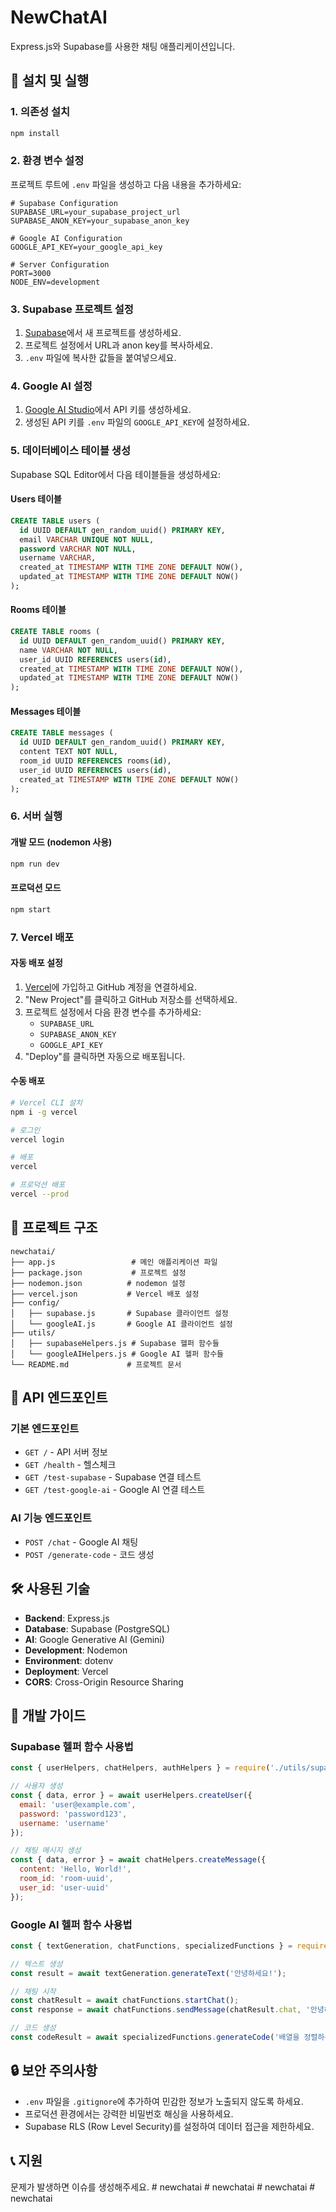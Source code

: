 # NewChatAI

Express.js와 Supabase를 사용한 채팅 애플리케이션입니다.

## 🚀 설치 및 실행

### 1. 의존성 설치
```bash
npm install
```

### 2. 환경 변수 설정
프로젝트 루트에 `.env` 파일을 생성하고 다음 내용을 추가하세요:

```env
# Supabase Configuration
SUPABASE_URL=your_supabase_project_url
SUPABASE_ANON_KEY=your_supabase_anon_key

# Google AI Configuration
GOOGLE_API_KEY=your_google_api_key

# Server Configuration
PORT=3000
NODE_ENV=development
```

### 3. Supabase 프로젝트 설정

1. [Supabase](https://supabase.com)에서 새 프로젝트를 생성하세요.
2. 프로젝트 설정에서 URL과 anon key를 복사하세요.
3. `.env` 파일에 복사한 값들을 붙여넣으세요.

### 4. Google AI 설정

1. [Google AI Studio](https://makersuite.google.com/app/apikey)에서 API 키를 생성하세요.
2. 생성된 API 키를 `.env` 파일의 `GOOGLE_API_KEY`에 설정하세요.

### 5. 데이터베이스 테이블 생성

Supabase SQL Editor에서 다음 테이블들을 생성하세요:

#### Users 테이블
```sql
CREATE TABLE users (
  id UUID DEFAULT gen_random_uuid() PRIMARY KEY,
  email VARCHAR UNIQUE NOT NULL,
  password VARCHAR NOT NULL,
  username VARCHAR,
  created_at TIMESTAMP WITH TIME ZONE DEFAULT NOW(),
  updated_at TIMESTAMP WITH TIME ZONE DEFAULT NOW()
);
```

#### Rooms 테이블
```sql
CREATE TABLE rooms (
  id UUID DEFAULT gen_random_uuid() PRIMARY KEY,
  name VARCHAR NOT NULL,
  user_id UUID REFERENCES users(id),
  created_at TIMESTAMP WITH TIME ZONE DEFAULT NOW(),
  updated_at TIMESTAMP WITH TIME ZONE DEFAULT NOW()
);
```

#### Messages 테이블
```sql
CREATE TABLE messages (
  id UUID DEFAULT gen_random_uuid() PRIMARY KEY,
  content TEXT NOT NULL,
  room_id UUID REFERENCES rooms(id),
  user_id UUID REFERENCES users(id),
  created_at TIMESTAMP WITH TIME ZONE DEFAULT NOW()
);
```

### 6. 서버 실행

#### 개발 모드 (nodemon 사용)
```bash
npm run dev
```

#### 프로덕션 모드
```bash
npm start
```

### 7. Vercel 배포

#### 자동 배포 설정
1. [Vercel](https://vercel.com)에 가입하고 GitHub 계정을 연결하세요.
2. "New Project"를 클릭하고 GitHub 저장소를 선택하세요.
3. 프로젝트 설정에서 다음 환경 변수를 추가하세요:
   - `SUPABASE_URL`
   - `SUPABASE_ANON_KEY`
   - `GOOGLE_API_KEY`
4. "Deploy"를 클릭하면 자동으로 배포됩니다.

#### 수동 배포
```bash
# Vercel CLI 설치
npm i -g vercel

# 로그인
vercel login

# 배포
vercel

# 프로덕션 배포
vercel --prod
```

## 📁 프로젝트 구조

```
newchatai/
├── app.js                 # 메인 애플리케이션 파일
├── package.json           # 프로젝트 설정
├── nodemon.json          # nodemon 설정
├── vercel.json           # Vercel 배포 설정
├── config/
│   ├── supabase.js       # Supabase 클라이언트 설정
│   └── googleAI.js       # Google AI 클라이언트 설정
├── utils/
│   ├── supabaseHelpers.js # Supabase 헬퍼 함수들
│   └── googleAIHelpers.js # Google AI 헬퍼 함수들
└── README.md             # 프로젝트 문서
```

## 🔧 API 엔드포인트

### 기본 엔드포인트
- `GET /` - API 서버 정보
- `GET /health` - 헬스체크
- `GET /test-supabase` - Supabase 연결 테스트
- `GET /test-google-ai` - Google AI 연결 테스트

### AI 기능 엔드포인트
- `POST /chat` - Google AI 채팅
- `POST /generate-code` - 코드 생성

## 🛠️ 사용된 기술

- **Backend**: Express.js
- **Database**: Supabase (PostgreSQL)
- **AI**: Google Generative AI (Gemini)
- **Development**: Nodemon
- **Environment**: dotenv
- **Deployment**: Vercel
- **CORS**: Cross-Origin Resource Sharing

## 📝 개발 가이드

### Supabase 헬퍼 함수 사용법

```javascript
const { userHelpers, chatHelpers, authHelpers } = require('./utils/supabaseHelpers');

// 사용자 생성
const { data, error } = await userHelpers.createUser({
  email: 'user@example.com',
  password: 'password123',
  username: 'username'
});

// 채팅 메시지 생성
const { data, error } = await chatHelpers.createMessage({
  content: 'Hello, World!',
  room_id: 'room-uuid',
  user_id: 'user-uuid'
});
```

### Google AI 헬퍼 함수 사용법

```javascript
const { textGeneration, chatFunctions, specializedFunctions } = require('./utils/googleAIHelpers');

// 텍스트 생성
const result = await textGeneration.generateText('안녕하세요!');

// 채팅 시작
const chatResult = await chatFunctions.startChat();
const response = await chatFunctions.sendMessage(chatResult.chat, '안녕하세요!');

// 코드 생성
const codeResult = await specializedFunctions.generateCode('배열을 정렬하는 함수', 'javascript');
```

## 🔒 보안 주의사항

- `.env` 파일을 `.gitignore`에 추가하여 민감한 정보가 노출되지 않도록 하세요.
- 프로덕션 환경에서는 강력한 비밀번호 해싱을 사용하세요.
- Supabase RLS (Row Level Security)를 설정하여 데이터 접근을 제한하세요.

## 📞 지원

문제가 발생하면 이슈를 생성해주세요.
#   n e w c h a t a i  
 #   n e w c h a t a i  
 #   n e w c h a t a i  
 #   n e w c h a t a i  
 